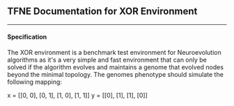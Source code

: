 ## TFNE Documentation for XOR Environment ##

--------------------------------------------------------------------------------

#### Specification ####

The XOR environment is a benchmark test environment for Neuroevolution
algorithms as it's a very simple and fast environment that can only be solved
if the algorithm evolves and maintains a genome that evolved nodes beyond the
minimal topology. The genomes phenotype should simulate the following mapping:

x = [[0, 0], [0, 1], [1, 0], [1, 1]]
y = [[0],    [1],    [1],    [0]]



